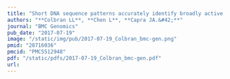 ```yaml
---
title: "Short DNA sequence patterns accurately identify broadly active human enhancers"
authors: "**Colbran LL**, **Chen L**, **Capra JA.&#42;**"
journal: "BMC Genomics"
pub_date: "2017-07-19"
image: "/static/img/pub/2017-07-19_Colbran_bmc-gen.png"
pmid: "28716036"
pmcid: "PMC5512948"
pdf: "/static/pdfs/2017-07-19_Colbran_bmc-gen.pdf"
url: 
---
```

